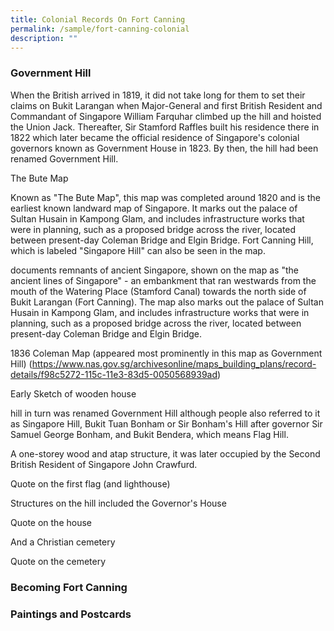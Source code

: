 ```yaml
---
title: Colonial Records On Fort Canning
permalink: /sample/fort-canning-colonial
description: ""
---
```

### **Government Hill**

When the British arrived in 1819, it did not take long for them to set their claims on Bukit Larangan when Major-General and first British Resident and Commandant of Singapore William Farquhar climbed up the hill and hoisted the Union Jack. Thereafter, Sir Stamford Raffles built his residence there in 1822 which later became the official residence of Singapore's colonial governors known as Government House in 1823. By then, the hill had been renamed Government Hill.

The Bute Map

Known as "The Bute Map", this map was completed around 1820 and is the earliest known landward map of Singapore. It marks out the palace of Sultan Husain in Kampong Glam, and includes infrastructure works that were in planning, such as a proposed bridge across the river, located between present-day Coleman Bridge and Elgin Bridge. Fort Canning Hill, which is labeled "Singapore Hill" can also be seen in the map.

documents remnants of ancient Singapore, shown on the map as "the ancient lines of Singapore" - an embankment that ran westwards from the mouth of the Watering Place (Stamford Canal) towards the north side of Bukit Larangan (Fort Canning). The map also marks out the palace of Sultan Husain in Kampong Glam, and includes infrastructure works that were in planning, such as a proposed bridge across the river, located between present-day Coleman Bridge and Elgin Bridge.

1836 Coleman Map (appeared most prominently in this map as Government Hill) (https://www.nas.gov.sg/archivesonline/maps_building_plans/record-details/f98c5272-115c-11e3-83d5-0050568939ad)

Early Sketch of wooden house

hill in turn was renamed Government Hill although people also referred to it as Singapore Hill, Bukit Tuan Bonham or Sir Bonham's Hill after governor Sir Samuel George Bonham, and Bukit Bendera, which means Flag Hill.

A one-storey wood and atap structure, it was later occupied by the Second British Resident of Singapore John Crawfurd.

Quote on the first flag (and lighthouse)

Structures on the hill included the Governor's House

Quote on the house  

And a Christian cemetery

Quote on the cemetery

### **Becoming Fort Canning**

### **Paintings and Postcards**